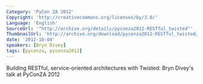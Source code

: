 ```yaml
---
Category: 'PyCon ZA 2012'
Copyright: 'http://creativecommons.org/licenses/by/3.0/'
Language: 'English'
SourceUrl: '"http://archive.org/details/pyconza2012-RESTful_twisted"'
ThumbnailUrl: 'http://archive.org/download/pyconza2012-RESTful_twisted/pyconza2012-RESTful_twisted.thumbs/PYCONZ-CASPIA-JUDEMW-SHARIN_000001.jpg'
date: '2012-10-04'
speakers: [Bryn Divey]
tags: [pyconza, pyconza2012]
---
```

Building RESTful, service-oriented architectures with Twisted: Bryn Divey's talk at PyConZA 2012